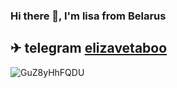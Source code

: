 ### Hi there 👋, I'm lisa from Belarus 
 ✈ telegram [elizavetaboo](https://t.me/elizavetaboo)
 -----

<!-- - 🌱 I’m currently learning frontend develo -->

![GuZ8yHhFQDU](https://user-images.githubusercontent.com/87004621/207282063-3cba6a97-ce3e-4158-afb4-0cea86e09f05.jpg)




<!--
**frommenine/frommenine** is a ✨ _special_ ✨ repository because its `README.md` (this file) appears on your GitHub profile.

Here are some ideas to get you started:

- 🔭 I’m currently working on ...
 ...
- 👯 I’m looking to collaborate on ...
- 🤔 I’m looking for help with ...
- 💬 Ask me about ...
- 📫 How to reach me: ...
- 😄 Pronouns: ...
- ⚡ Fun fact: ...
-->
